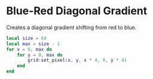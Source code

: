 # Blue-Red Diagonal Gradient

Creates a diagonal gradient shifting from red to blue.

```lua
local size = 64
local max = size - 1
for x = 0, max do
    for y = 0, max do
        grid:set_pixel(x, y, x * 4, 0, y * 4)
    end
end
```

